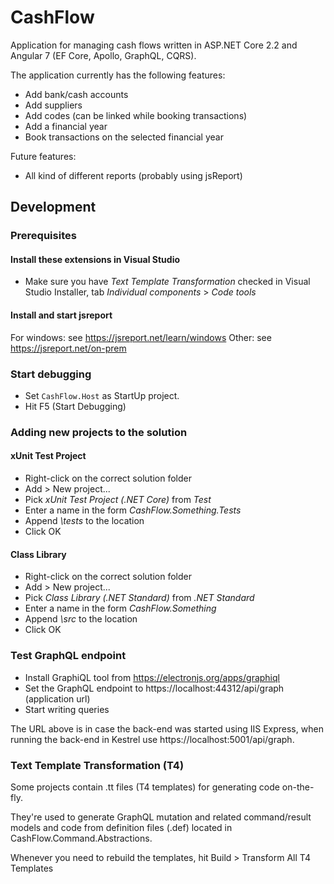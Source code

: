 # CashFlow

Application for managing cash flows written in ASP.NET Core 2.2 and Angular 7 (EF Core, Apollo, GraphQL, CQRS).

The application currently has the following features:
* Add bank/cash accounts
* Add suppliers
* Add codes (can be linked while booking transactions)
* Add a financial year
* Book transactions on the selected financial year

Future features:
* All kind of different reports (probably using jsReport)

## Development

### Prerequisites

#### Install these extensions in Visual Studio

* Make sure you have _Text Template Transformation_ checked in Visual Studio Installer, tab _Individual components_ > _Code tools_ 

#### Install and start jsreport

For windows: see https://jsreport.net/learn/windows
Other: see https://jsreport.net/on-prem

### Start debugging

* Set `CashFlow.Host` as StartUp project.
* Hit F5 (Start Debugging)

### Adding new projects to the solution

#### xUnit Test Project

* Right-click on the correct solution folder
* Add > New project...
* Pick _xUnit Test Project (.NET Core)_ from _Test_
* Enter a name in the form _CashFlow.Something.Tests_
* Append _\tests_ to the location
* Click OK

#### Class Library

* Right-click on the correct solution folder
* Add > New project...
* Pick _Class Library (.NET Standard)_ from _.NET Standard_
* Enter a name in the form _CashFlow.Something_
* Append _\src_ to the location
* Click OK

### Test GraphQL endpoint

* Install GraphiQL tool from https://electronjs.org/apps/graphiql
* Set the GraphQL endpoint to https://localhost:44312/api/graph (application url)
* Start writing queries

The URL above is in case the back-end was started using IIS Express, when running the back-end in Kestrel use https://localhost:5001/api/graph.

### Text Template Transformation (T4)

Some projects contain .tt files (T4 templates) for generating code on-the-fly.

They're used to generate GraphQL mutation and related command/result models and code from definition files (.def) located in CashFlow.Command.Abstractions.

Whenever you need to rebuild the templates, hit Build > Transform All T4 Templates
